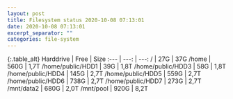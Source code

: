 ```yaml
---
layout: post
title: Filesystem status 2020-10-08 07:13:01
date: 2020-10-08 07:13:01
excerpt_separator: ""
categories: file-system
---
```

{:.table_alt}
Harddrive | Free | Size
:--- | ---: | ---:
/ | 27G | 37G
/home | 560G | 1,7T
/home/public/HDD1 | 39G | 1,8T
/home/public/HDD3 | 58G | 1,8T
/home/public/HDD4 | 145G | 2,7T
/home/public/HDD5 | 559G | 2,7T
/home/public/HDD6 | 738G | 2,7T
/home/public/HDD7 | 273G | 2,7T
/mnt/data2 | 680G | 2,0T
/mnt/pool | 920G | 8,2T
